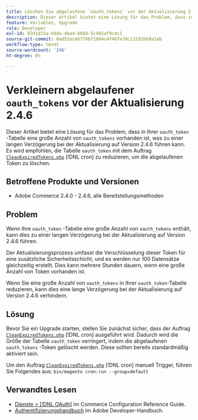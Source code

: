 ```yaml
---
title: Löschen Sie abgelaufene `oauth_tokens` vor der Aktualisierung 2.4.6
description: Dieser Artikel bietet eine Lösung für das Problem, dass in Ihrer Tabelle "oauth_token"eine große Anzahl von "oauth_token"vorhanden ist, was zu einer langen Verzögerung bei der Aktualisierung auf Version 2.4.6 führen kann. Es wird empfohlen, die Tabelle "oauth_token"mit CleanExpiredTokens.php zu reduzieren.
feature: Variables, Upgrade
role: Developer
exl-id: 92d1d15a-04da-4ba4-b6b8-5c491af9c4c1
source-git-commit: 0ad52eceb776b71604c4f467a70c13191bb9a1eb
workflow-type: tm+mt
source-wordcount: '246'
ht-degree: 0%

---
```


# Verkleinern abgelaufener `oauth_tokens` vor der Aktualisierung 2.4.6

Dieser Artikel bietet eine Lösung für das Problem, dass in Ihrer `oauth_token` -Tabelle eine große Anzahl von `oauth_tokens` vorhanden ist, was zu einer langen Verzögerung bei der Aktualisierung auf Version 2.4.6 führen kann. Es wird empfohlen, die Tabelle `oauth_token` mit dem Auftrag [`CleanExpiredTokens.php`](https://github.com/magento/magento2/blob/2.4.5-p2/app/code/Magento/Integration/Cron/CleanExpiredTokens.php) [!DNL cron] zu reduzieren, um die abgelaufenen Token zu löschen.

## Betroffene Produkte und Versionen

* Adobe Commerce 2.4.0 - 2.4.6, alle Bereitstellungsmethoden

## Problem

Wenn Ihre `oauth_token` -Tabelle eine große Anzahl von `oauth_tokens` enthält, kann dies zu einer langen Verzögerung bei der Aktualisierung auf Version 2.4.6 führen.

Der Aktualisierungsprozess umfasst die Verschlüsselung dieser Token für eine zusätzliche Sicherheitsschicht, und es werden nur 100 Datensätze gleichzeitig erstellt. Dies kann mehrere Stunden dauern, wenn eine große Anzahl von Token vorhanden ist.

Wenn Sie eine große Anzahl von `oauth_tokens` in Ihrer `oauth_token`-Tabelle reduzieren, kann dies eine lange Verzögerung bei der Aktualisierung auf Version 2.4.6 verhindern.

## Lösung

Bevor Sie ein Upgrade starten, stellen Sie zunächst sicher, dass der Auftrag [`CleanExpiredTokens.php`](https://github.com/magento/magento2/blob/2.4.5-p2/app/code/Magento/Integration/Cron/CleanExpiredTokens.php) [!DNL cron] ausgeführt wird. Dadurch wird die Größe der Tabelle `oauth_token` verringert, indem die abgelaufenen `oauth_tokens` -Token gelöscht werden. Diese sollten bereits standardmäßig aktiviert sein.

Um den Auftrag [`CleanExpiredTokens.php`](https://github.com/magento/magento2/blob/2.4.5-p2/app/code/Magento/Integration/Cron/CleanExpiredTokens.php) [!DNL cron] manuell Trigger, führen Sie Folgendes aus:
```bin/magento cron:run --group=default```

## Verwandtes Lesen

* [Dienste > [!DNL OAuth]](https://experienceleague.adobe.com/docs/commerce-admin/config/services/oauth.html) im Commerce Configuration Reference Guide.
* [Authentifizierungshandbuch](https://developer.adobe.com/developer-console/docs/guides/authentication/) im Adobe Developer-Handbuch.
